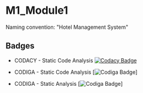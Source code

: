 # M1_Module1
Naming convention: "Hotel Management System"

## Badges
*   CODACY - Static Code Analysis [![Codacy Badge](https://app.codacy.com/project/badge/Grade/68d79c0e49674246bd31daa43b15d4ce)](https://www.codacy.com/gh/9Sathiyaseelan/M1_Module1/dashboard?utm_source=github.com&amp;utm_medium=referral&amp;utm_content=9Sathiyaseelan/M1_Module1&amp;utm_campaign=Badge_Grade)

*   CODIGA - Static Code Analysis [![Codiga Badge](https://api.codiga.io/project/32963/score/svg)]

*   CODIGA - Static Analysis [![Codiga Badge](https://api.codiga.io/project/32963/status/svg)]
